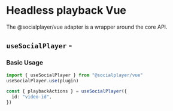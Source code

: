 <script setup>
import BundleSize from '../../components/BundleSize.vue'
</script>

# Headless playback Vue

The @socialplayer/vue adapter is a wrapper around the core API.

## `useSocialPlayer` - <BundleSize func="useSocialPlayer" pkg="@socialplayer/vue" />

### Basic Usage

```ts
import { useSocialPlayer } from "@socialplayer/vue"
useSocialPlayer.use(plugin)

const { playbackActions } = useSocialPlayer({
  id: "video-id",
})
```
